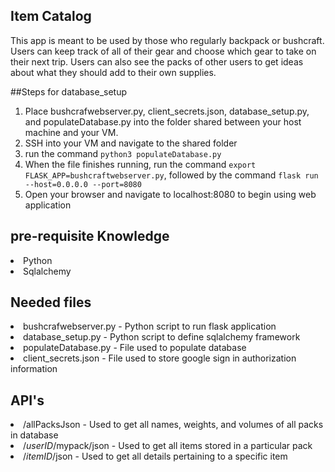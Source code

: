 ## Item Catalog
This app is meant to be used by those who regularly backpack or bushcraft. Users can keep track of all of their gear and choose which gear to take on their next trip. Users can also see the packs of other users to get ideas about what they should add to their own supplies.


##Steps for database_setup
1. Place bushcrafwebserver.py, client_secrets.json, database_setup.py, and populateDatabase.py into the folder shared between your host machine and your VM.
2. SSH into your VM and navigate to the shared folder
3. run the command `python3 populateDatabase.py`
4. When the file finishes running, run the command `export FLASK_APP=bushcraftwebserver.py`, followed by the command `flask run --host=0.0.0.0 --port=8080`
5. Open your browser and navigate to localhost:8080 to begin using web application


## pre-requisite Knowledge
<li> Python </li>
<li> Sqlalchemy </li>

## Needed files
<li>bushcrafwebserver.py - Python script to run flask application</li>
<li>database_setup.py - Python script to define sqlalchemy framework</li>
<li>populateDatabase.py - File used to populate database</li>
<li>client_secrets.json - File used to store google sign in authorization information</li>

## API's
<li>/allPacksJson - Used to get all names, weights, and volumes of all packs in database</li>
<li>/<i>userID</i>/mypack/json - Used to get all items stored in a particular pack</li>
<li>/<i>itemID</i>/json - Used to get all details pertaining to a specific item</li>
